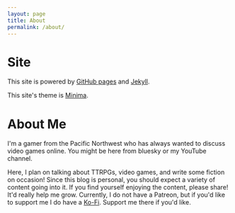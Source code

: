 ```yaml
---
layout: page
title: About
permalink: /about/
---
```

# Site

This site is powered by [GitHub pages](https://pages.github.com/) and [Jekyll](https://jekyllrb.com/).

This site's theme is [Minima](https://github.com/jekyll/minima).

# About Me

I'm a gamer from the Pacific Northwest who has always wanted to discuss video games online. You might be here from bluesky or my YouTube channel.

Here, I plan on talking about TTRPGs, video games, and write some fiction on occasion! Since this blog is personal, you should expect a variety of content going into it. If you find yourself enjoying the content, please share! It'd really help me grow. Currently, I do not have a Patreon, but if you'd like to support me I do have a [Ko-Fi](https://ko-fi.com/knightish). Support me there if you'd like.
